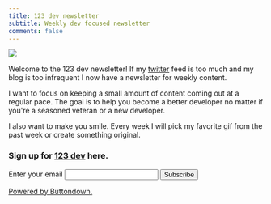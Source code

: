 ```yaml
---
title: 123 dev newsletter
subtitle: Weekly dev focused newsletter
comments: false
---
```


![](/img/123dev/0-welcome.gif)

Welcome to the 123 dev newsletter!
If my [twitter](https://twitter.com/rothgar) feed is too much and my blog is too infrequent I now have a newsletter for weekly content.

I want to focus on keeping a small amount of content coming out at a regular pace.
The goal is to help you become a better developer no matter if you're a seasoned veteran or a new developer.

I also want to make you smile.
Every week I will pick my favorite gif from the past week or create something original.

### Sign up for [123 dev](https://buttondown.email/123dev) here.
<form
  action="https://buttondown.email/api/emails/embed-subscribe/123dev"
  method="post"
  target="popupwindow"
  onsubmit="window.open('https://buttondown.email/123dev', 'popupwindow')"
  class="embeddable-buttondown-form"
>
  <label for="bd-email">Enter your email</label>
  <input type="email" name="email" id="bd-email" />
  <input type="hidden" value="1" name="embed" />
  <input type="submit" value="Subscribe" />
  <p>
    <a href="https://buttondown.email" target="_blank">Powered by Buttondown.</a>
  </p>
</form>